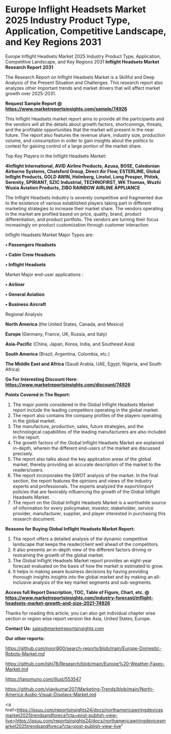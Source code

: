 # Europe Inflight Headsets Market 2025 Industry Product Type, Application, Competitive Landscape, and Key Regions 2031
Europe Inflight Headsets Market 2025 Industry Product Type, Application, Competitive Landscape, and Key Regions 2031
<strong>Inflight Headsets Market Research Report 2031</strong>

The Research Report on Inflight Headsets Market is a Skillful and Deep Analysis of the Present Situation and Challenges. This research report also analyzes other important trends and market drivers that will affect market growth over 2025-2031.

<strong>Request Sample Report @ <a href=https://www.marketreportsinsights.com/sample/74926>https://www.marketreportsinsights.com/sample/74926</a></strong>

This Inflight Headsets market report aims to provide all the participants and the vendors will all the details about growth factors, shortcomings, threats, and the profitable opportunities that the market will present in the near future. The report also features the revenue share, industry size, production volume, and consumption in order to gain insights about the politics to contest for gaining control of a large portion of the market share.

Top Key Players in the Inflight Headsets Market:

<strong>4Inflight International, AVID Airline Products, Azusa, BOSE, Caledonian Airborne Systems, Chatsford Group, Direct Air Flow, ESTERLINE, Global Inflight Products, GOLD AWIN, Holmberg, Linstol, Long Prosper, Phitek, Serenity, SPIRIANT, SZIC Industrial, TECHNOFIRST, WK Thomas, Wuzhi Wuxia Aviation Products, ZIBO RAINBOW AIRLINE APPLIANCE</strong>

The Inflight Headsets Industry is severely competitive and fragmented due to the existence of various established players taking part in different marketing strategies to increase their market share. The vendors operating in the market are profiled based on price, quality, brand, product differentiation, and product portfolio. The vendors are turning their focus increasingly on product customization through customer interaction.

Inflight Headsets Market Major Types are:

<strong>• Passengers Headsets

• Cabin Crew Headsets

• Inflight Headsets</strong>

Market Major end-user applications :

<strong>• Airliner

• General Aviation

• Business Aircraft</strong>

Regional Analysis

</u><strong><b>North America</b></strong> (the United States, Canada, and Mexico)

<strong><b>Europe </b></strong>(Germany, France, UK, Russia, and Italy)

<strong><b>Asia-Pacific</b></strong> (China, Japan, Korea, India, and Southeast Asia)

<strong><b>South America</b></strong> (Brazil, Argentina, Colombia, etc.)

<strong><b>The Middle East and Africa</b></strong> (Saudi Arabia, UAE, Egypt, Nigeria, and South Africa)

<strong>Go For Interesting Discount Here: <a href=https://www.marketreportsinsights.com/discount/74926>https://www.marketreportsinsights.com/discount/74926</a></strong>

<strong>Points Covered in The Report:</strong>
<ol>
  <li>The major points considered in the Global Inflight Headsets Market report include the leading competitors operating in the global market.</li>
  <li>The report also contains the company profiles of the players operating in the global market.</li>
  <li>The manufacture, production, sales, future strategies, and the technological capabilities of the leading manufacturers are also included in the report.</li>
  <li>The growth factors of the Global Inflight Headsets Market are explained in-depth, wherein the different end-users of the market are discussed precisely.</li>
  <li>The report also talks about the key application areas of the global market, thereby providing an accurate description of the market to the readers/users.</li>
  <li>The report incorporates the SWOT analysis of the market. In the final section, the report features the opinions and views of the industry experts and professionals. The experts analyzed the export/import policies that are favorably influencing the growth of the Global Inflight Headsets Market.</li>
  <li>The report on the Global Inflight Headsets Market is a worthwhile source of information for every policymaker, investor, stakeholder, service provider, manufacturer, supplier, and player interested in purchasing this research document.</li>
</ol>
<strong>Reasons for Buying Global Inflight Headsets Market Report:</strong>

<ol>
  <li>The report offers a detailed analysis of the dynamic competitive landscape that keeps the reader/client well ahead of the competitors.</li>
  <li>It also presents an in-depth view of the different factors driving or restraining the growth of the global market.</li>
  <li>The Global Inflight Headsets Market report provides an eight-year forecast evaluated on the basis of how the market is estimated to grow.</li>
  <li>It helps in making aware business decisions by having providing thorough insights insights into the global market and by making an all-inclusive analysis of the key market segments and sub-segments.</li>
</ol>
<strong>Access full Report Description, TOC, Table of Figure, Chart, etc. @ <a href=https://www.marketreportsinsights.com/industry-forecast/inflight-headsets-market-growth-and-size-2021-74926>https://www.marketreportsinsights.com/industry-forecast/inflight-headsets-market-growth-and-size-2021-74926</a></strong>


Thanks for reading this article; you can also get individual chapter wise section or region wise report version like Asia, United States, Europe.

<strong>Contact Us:</strong>
sales@marketreportsinsights.com

<strong>Our other reports:</strong>

<a href=https://github.com/noori900/search-reports/blob/main/Europe-Domestic-Robots-Market.md>https://github.com/noori900/search-reports/blob/main/Europe-Domestic-Robots-Market.md</a>

<a href=https://github.com/Ishi78/Research/blob/main/Europe%20-Weather-Faxes-Market.md>https://github.com/Ishi78/Research/blob/main/Europe%20-Weather-Faxes-Market.md</a>

<a href=https://tanomuno.com/illust/553547>https://tanomuno.com/illust/553547</a>

<a href=https://github.com/vijaykumar207/Marketing-Trends/blob/main/North-America-Audio-Visual-Displays-Market.md>https://github.com/vijaykumar207/Marketing-Trends/blob/main/North-America-Audio-Visual-Displays-Market.md</a>

<a href=https://issuu.com/reportsinsights24/docs/northamericawiringdevicesmarket2025trendsandforeca?cta=post-publish-view-live>https://issuu.com/reportsinsights24/docs/northamericawiringdevicesmarket2025trendsandforeca?cta=post-publish-view-live</a>"
